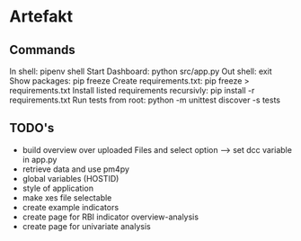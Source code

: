 # Artefakt

## Commands
In shell: pipenv shell
Start Dashboard: python src/app.py
Out shell: exit
Show packages: pip freeze
Create requirements.txt: pip freeze > requirements.txt
Install listed requirements recursivly: pip install -r requirements.txt
Run tests from root: python -m unittest discover -s tests

## TODO's
- build overview over uploaded Files and select option --> set dcc variable in app.py
- retrieve data and use pm4py
- global variables (HOSTID)
- style of application
- make xes file selectable
- create example indicators
- create page for RBI indicator overview-analysis
- create page for univariate analysis

